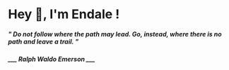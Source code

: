 <h1 title="head"> Hey 👋, I'm Endale !</h1>

**<h5><i>" Do not follow where the path may lead. Go, instead, where there is no path and leave a trail. "</i></h5>**

*<b>___ Ralph Waldo Emerson ___</b>*
